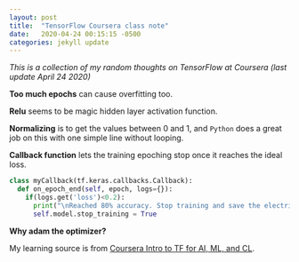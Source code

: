 ```yaml
---
layout: post
title:  "TensorFlow Coursera class note"
date:   2020-04-24 00:15:15 -0500
categories: jekyll update
---
```


_This is a collection of my random thoughts on TensorFlow at Coursera (last update April 24 2020)_

**Too much epochs** can cause overfitting too.

**Relu** seems to be magic hidden layer activation function.

**Normalizing** is to get the values between 0 and 1, and `Python` does a great job on this with one simple line without looping.

**Callback function** lets the training epoching stop once it reaches the ideal loss.

```python
class myCallback(tf.keras.callbacks.Callback):
  def on_epoch_end(self, epoch, logs={}):
    if(logs.get('loss')<0.2):
      print("\nReached 80% accuracy. Stop training and save the electricity!")
      self.model.stop_training = True
```

**Why adam the optimizer?**

My learning source is from [Coursera Intro to TF for AI, ML, and CL].

[coursera intro to tf for ai, ml, and cl]: https://www.coursera.org/learn/introduction-tensorflow/home/welcome
